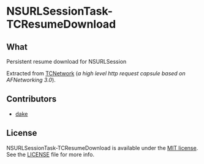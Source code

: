 # NSURLSessionTask-TCResumeDownload

## What

Persistent resume download for NSURLSession

Extracted from [TCNetwork][dakeTCNetwork] (*a high level http request capsule based on AFNetworking 3.0*).


## Contributors

- [dake][dakeGithub]

## License

NSURLSessionTask-TCResumeDownload is available under the [MIT license](LICENSE). See the [LICENSE](LICENSE) file for more info.


<!-- external links -->

[dakeGithub]:https://github.com/dake
[dakeTCNetwork]:https://github.com/dake/TCNetwork